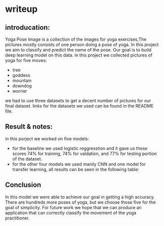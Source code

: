 # writeup
## introducation:
Yoga Pose Image is a collection of the images for yoga exercises,The pictures mostly consists of one person doing a pose of yoga. In this project we aim to classify and predict the name of the pose. Our goal is to build deep learning model on this data.
in this project we collected pictures of yoga for five moves:
- tree
- goddess
- mountain
- downdog
- worrier

we had to use three datasets to get a decent number of pictures for our final dataset. links for the datasets we used can be found in the README file.

## Result & notes:

in this porject we worked on five models:
- for the baseline we used logistic reggresstion and it gave us these scores
74% for training, 74% for valdation, and 77% for testing portion of the dataset.
- for the other four models we used manily CNN and one model for transfer learning, all results can be seen in the following table:



## Conclusion
In this model we were able to achieve our goal in getting a high accuracy.
There are hundreds more poses of yoga, but we choose those five for the goal of simplicity.
For future work we hope that we can produce an application that can correctly classify the movement of the yoga practitioner.
